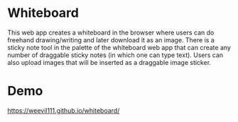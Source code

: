 # Whiteboard
This web app creates a whiteboard in the browser where users can do freehand drawing/writing and later download it as an image. There is a sticky note tool in the palette of the whiteboard web app that can create any number of draggable sticky notes (in which one can type text). Users can also upload images that will be inserted as a draggable image sticker.

# Demo
https://weevil111.github.io/whiteboard/
